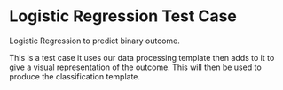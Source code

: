 # Logistic Regression Test Case

Logistic Regression to predict binary outcome.

This is a test case it uses our data processing template then adds to it 
to give a visual representation of the outcome. This will then be used to produce the 
classification template.
